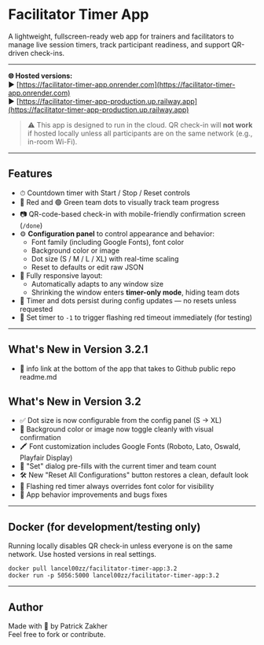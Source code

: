 # Facilitator Timer App

A lightweight, fullscreen-ready web app for trainers and facilitators to manage live session timers, track participant readiness, and support QR-driven check-ins.

---

**🌐 Hosted versions:**  
▶️ [https://facilitator-timer-app.onrender.com](https://facilitator-timer-app.onrender.com)  
▶️ [https://facilitator-timer-app-production.up.railway.app](https://facilitator-timer-app-production.up.railway.app)

> ⚠️ This app is designed to run in the cloud. QR check-in will **not work** if hosted locally unless all participants are on the same network (e.g., in-room Wi-Fi).

---

## Features

- ⏱ Countdown timer with Start / Stop / Reset controls
- 🔴 Red and 🟢 Green team dots to visually track team progress
- 📷 QR-code-based check-in with mobile-friendly confirmation screen (`/done`)
- ⚙️ **Configuration panel** to control appearance and behavior:
  - Font family (including Google Fonts), font color
  - Background color or image
  - Dot size (S / M / L / XL) with real-time scaling
  - Reset to defaults or edit raw JSON
- 📱 Fully responsive layout:
  - Automatically adapts to any window size
  - Shrinking the window enters **timer-only mode**, hiding team dots
- 🔁 Timer and dots persist during config updates — no resets unless requested
- 🧪 Set timer to `-1` to trigger flashing red timeout immediately (for testing)

---
## What's New in Version 3.2.1

- 📗 info link at the bottom of the app that takes to Github public repo readme.md


## What's New in Version 3.2

- ✅ Dot size is now configurable from the config panel (S → XL)
- 🎨 Background color or image now toggle cleanly with visual confirmation
- 🖍 Font customization includes Google Fonts (Roboto, Lato, Oswald, Playfair Display)
- 🧠 "Set" dialog pre-fills with the current timer and team count
- 🛠 New "Reset All Configurations" button restores a clean, default look
- 🔴 Flashing red timer always overrides font color for visibility
- 📱 App behavior improvements and bugs fixes

---

## Docker (for development/testing only)

Running locally disables QR check-in unless everyone is on the same network. Use hosted versions in real settings.

	docker pull lancel00zz/facilitator-timer-app:3.2
	docker run -p 5056:5000 lancel00zz/facilitator-timer-app:3.2

---

## Author

Made with 💜 by Patrick Zakher  
Feel free to fork or contribute.
